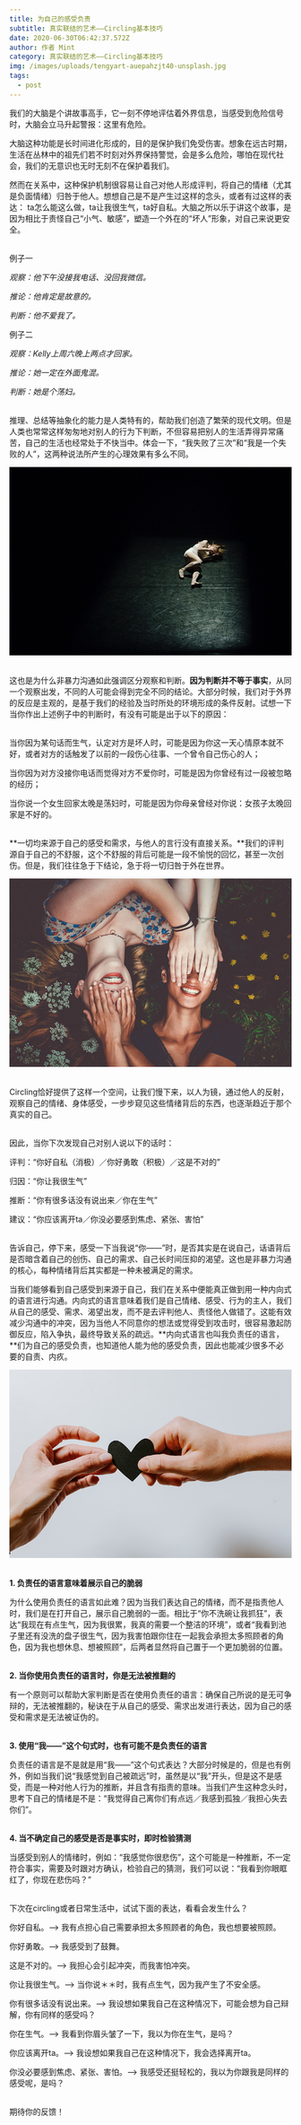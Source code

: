 ```yaml
---
title: 为自己的感受负责
subtitle: 真实联结的艺术——Circling基本技巧
date: 2020-06-30T06:42:37.572Z
author: 作者 Mint
category: 真实联结的艺术——Circling基本技巧
img: /images/uploads/tengyart-auepahzjt40-unsplash.jpg
tags:
  - post
---
```

我们的大脑是个讲故事高手，它一刻不停地评估着外界信息，当感受到危险信号时，大脑会立马升起警报：这里有危险。

大脑这种功能是长时间进化形成的，目的是保护我们免受伤害。想象在远古时期，生活在丛林中的祖先们若不时刻对外界保持警觉，会是多么危险，哪怕在现代社会，我们的无意识也无时无刻不在保护着我们。

然而在关系中，这种保护机制很容易让自己对他人形成评判，将自己的情绪（尤其是负面情绪）归咎于他人。想想自己是不是产生过这样的念头，或者有过这样的表达： ta怎么能这么做，ta让我很生气，ta好自私。大脑之所以乐于讲这个故事，是因为相比于责怪自己“小气、敏感”，塑造一个外在的“坏人”形象，对自己来说更安全。

\
例子一

*观察：他下午没接我电话、没回我微信。*

*推论：他肯定是故意的。*

*判断：他不爱我了。*

例子二

*观察：Kelly上周六晚上两点才回家。*

*推论：她一定在外面鬼混。*

*判断：她是个荡妇。*

\
推理、总结等抽象化的能力是人类特有的，帮助我们创造了繁荣的现代文明。但是人类也常常这样匆匆地对别人的行为下判断，不但容易把别人的生活弄得异常痛苦，自己的生活也经常处于不快当中。体会一下，“我失败了三次”和“我是一个失败的人”，这两种说法所产生的心理效果有多么不同。

![](/images/uploads/hailey-kean-zt8pj6lt9uw-unsplash.jpg)

\
这也是为什么非暴力沟通如此强调区分观察和判断。**因为判断并不等于事实**，从同一个观察出发，不同的人可能会得到完全不同的结论。大部分时候，我们对于外界的反应是主观的，是基于我们的经验及当时所处的环境形成的条件反射。试想一下当你作出上述例子中的判断时，有没有可能是出于以下的原因：

\
当你因为某句话而生气，认定对方是坏人时，可能是因为你这一天心情原本就不好，或者对方的话触发了以前的一段伤心往事、一个曾令自己伤心的人；

当你因为对方没接你电话而觉得对方不爱你时，可能是因为你曾经有过一段被忽略的经历；

当你说一个女生回家太晚是荡妇时，可能是因为你母亲曾经对你说：女孩子太晚回家是不好的。

\
**一切均来源于自己的感受和需求，与他人的言行没有直接关系。**我们的评判源自于自己的不舒服，这个不舒服的背后可能是一段不愉悦的回忆，甚至一次创伤。但是，我们往往急于下结论，急于将一切归咎于外在世界。

![](/images/uploads/sam-manns-v5owjg-znto-unsplash.jpg)

\
Circling恰好提供了这样一个空间，让我们慢下来，以人为镜，通过他人的反射，观察自己的情绪、身体感受，一步步窥见这些情绪背后的东西，也逐渐趋近于那个真实的自己。

\
因此，当你下次发现自己对别人说以下的话时：

评判：“你好自私（消极）／你好勇敢（积极）／这是不对的”

归因：“你让我很生气”

推断：“你有很多话没有说出来／你在生气”

建议：“你应该离开ta／你没必要感到焦虑、紧张、害怕”

\
告诉自己，停下来，感受一下当我说“你——”时，是否其实是在说自己，话语背后是否暗含着自己的创伤、自己的需求、自己长时间压抑的渴望。这也是非暴力沟通的核心，每种情绪背后其实都是一种未被满足的需求。

当我们能够看到自己感受到来源于自己，我们在关系中便能真正做到用一种内向式的语言进行沟通。内向式的语言意味着我们是自己情绪、感受、行为的主人，我们从自己的感受、需求、渴望出发，而不是去评判他人、责怪他人做错了。这能有效减少沟通中的冲突，因为当他人不同意你的想法或觉得受到攻击时，很容易激起防御反应，陷入争执，最终导致关系的疏远。**内向式语言也叫我负责任的语言，**们为自己的感受负责，也知道他人能为他的感受负责，因此也能减少很多不必要的自责、内疚。

![](/images/uploads/kelly-sikkema-4le7k9xvyje-unsplash.jpg)

\
**1. 负责任的语言意味着展示自己的脆弱**

为什么使用负责任的语言如此难？因为当我们表达自己的情绪，而不是指责他人时，我们是在打开自己，展示自己脆弱的一面。相比于“你不洗碗让我抓狂”，表达“我现在有点生气，因为我很累，我真的需要一个整洁的环境”，或者“我看到池子里还有没洗的盘子很生气，因为我害怕跟你住在一起我会承担太多照顾者的角色，因为我也想休息、想被照顾”，后两者显然将自己置于一个更加脆弱的位置。

\
**2. 当你使用负责任的语言时，你是无法被推翻的**

有一个原则可以帮助大家判断是否在使用负责任的语言：确保自己所说的是无可争辩的，无法被推翻的，秘诀在于从自己的感受、需求出发进行表达，因为自己的感受和需求是无法被证伪的。

\
**3. 使用“我——”这个句式时，也有可能不是负责任的语言**

负责任的语言是不是就是用“我——”这个句式表达？大部分时候是的，但是也有例外，例如当我们说“我感觉到自己被疏远”时，虽然是以“我”开头，但是这不是感受，而是一种对他人行为的推断，并且含有指责的意味。当我们产生这种念头时，思考下自己的情绪是不是：“我觉得自己离你们有点远／我感到孤独／我担心失去你们”。

\
**4. 当不确定自己的感受是否是事实时，即时检验猜测**

当感受到别人的情绪时，例如：“我感觉你很悲伤”，这个可能是一种推断，不一定符合事实，需要及时跟对方确认，检验自己的猜测，我们可以说：“我看到你眼眶红了，你现在悲伤吗？”

\
下次在circling或者日常生活中，试试下面的表达，看看会发生什么？

你好自私。——> 我有点担心自己需要承担太多照顾者的角色，我也想要被照顾。

你好勇敢。——> 我感受到了鼓舞。

这是不对的。——> 我担心会引起冲突，而我害怕冲突。

你让我很生气。——> 当你说＊＊时，我有点生气，因为我产生了不安全感。

你有很多话没有说出来。——> 我设想如果我自己在这种情况下，可能会想为自己辩解，你有同样的感受吗？

你在生气。——> 我看到你眉头皱了一下，我以为你在生气，是吗？

你应该离开ta。——> 我设想如果我自己在这种情况下，我会选择离开ta。

你没必要感到焦虑、紧张、害怕。——> 我感受还挺轻松的，我以为你跟我是同样的感受呢，是吗？

\
期待你的反馈！
